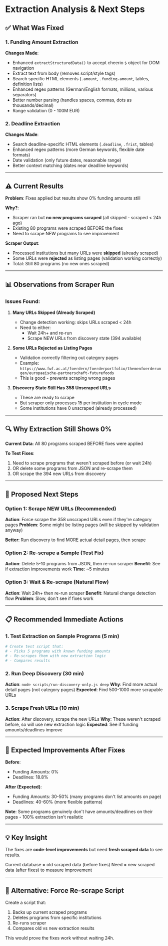 # Extraction Analysis & Next Steps

## ✅ What Was Fixed

### 1. Funding Amount Extraction
**Changes Made**:
- Enhanced `extractStructuredData()` to accept cheerio `$` object for DOM navigation
- Extract text from body (removes script/style tags)
- Search specific HTML elements (`.amount`, `.funding-amount`, tables, definition lists)
- Enhanced regex patterns (German/English formats, millions, various separators)
- Better number parsing (handles spaces, commas, dots as thousands/decimal)
- Range validation (0 - 100M EUR)

### 2. Deadline Extraction
**Changes Made**:
- Search deadline-specific HTML elements (`.deadline`, `.frist`, tables)
- Enhanced regex patterns (more German keywords, flexible date formats)
- Date validation (only future dates, reasonable range)
- Better context matching (dates near deadline keywords)

---

## ⚠️ Current Results

**Problem**: Fixes applied but results show 0% funding amounts still

**Why?**:
- Scraper ran but **no new programs scraped** (all skipped - scraped < 24h ago)
- Existing 80 programs were scraped BEFORE the fixes
- Need to scrape NEW programs to see improvement

**Scraper Output**:
- Processed institutions but many URLs were **skipped** (already scraped)
- Some URLs were **rejected** as listing pages (validation working correctly)
- Total: Still 80 programs (no new ones scraped)

---

## 📊 Observations from Scraper Run

### Issues Found:

1. **Many URLs Skipped (Already Scraped)**
   - Change detection working: skips URLs scraped < 24h
   - Need to either:
     - Wait 24h+ and re-run
     - Scrape NEW URLs from discovery state (394 available)

2. **Some URLs Rejected as Listing Pages**
   - Validation correctly filtering out category pages
   - Example: `https://www.fwf.ac.at/foerdern/foerderportfolio/themenfoerderungen/europaeische-partnerschaft-futurefoods`
   - This is good - prevents scraping wrong pages

3. **Discovery State Still Has 358 Unscraped URLs**
   - These are ready to scrape
   - But scraper only processes 15 per institution in cycle mode
   - Some institutions have 0 unscraped (already processed)

---

## 🔍 Why Extraction Still Shows 0%

**Current Data**: All 80 programs scraped BEFORE fixes were applied

**To Test Fixes**:
1. Need to scrape programs that weren't scraped before (or wait 24h)
2. OR delete some programs from JSON and re-scrape them
3. OR scrape the 394 new URLs from discovery

---

## 🎯 Proposed Next Steps

### Option 1: Scrape NEW URLs (Recommended)
**Action**: Force scrape the 358 unscraped URLs even if they're category pages
**Problem**: Some might be listing pages (will be skipped by validation anyway)

**Better**: Run discovery to find MORE actual detail pages, then scrape

### Option 2: Re-scrape a Sample (Test Fix)
**Action**: Delete 5-10 programs from JSON, then re-run scraper
**Benefit**: See if extraction improvements work
**Time**: ~5 minutes

### Option 3: Wait & Re-scrape (Natural Flow)
**Action**: Wait 24h+ then re-run scraper
**Benefit**: Natural change detection flow
**Problem**: Slow, don't see if fixes work

---

## 📋 Recommended Immediate Actions

### 1. **Test Extraction on Sample Programs** (5 min)
```bash
# Create test script that:
# - Picks 5 programs with known funding amounts
# - Re-scrapes them with new extraction logic
# - Compares results
```

### 2. **Run Deep Discovery** (30 min)
**Action**: `node scripts/run-discovery-only.js deep`
**Why**: Find more actual detail pages (not category pages)
**Expected**: Find 500-1000 more scrapable URLs

### 3. **Scrape Fresh URLs** (10 min)
**Action**: After discovery, scrape the new URLs
**Why**: These weren't scraped before, so will use new extraction logic
**Expected**: See if funding amounts/deadlines improve

---

## 🎯 Expected Improvements After Fixes

**Before**:
- Funding Amounts: 0%
- Deadlines: 18.8%

**After (Expected)**:
- Funding Amounts: 30-50% (many programs don't list amounts on page)
- Deadlines: 40-60% (more flexible patterns)

**Note**: Some programs genuinely don't have amounts/deadlines on their pages - 100% extraction isn't realistic

---

## 💡 Key Insight

The fixes are **code-level improvements** but need **fresh scraped data** to see results.

Current database = old scraped data (before fixes)
Need = new scraped data (after fixes) to measure improvement

---

## 🔧 Alternative: Force Re-scrape Script

Create a script that:
1. Backs up current scraped programs
2. Deletes programs from specific institutions
3. Re-runs scraper
4. Compares old vs new extraction results

This would prove the fixes work without waiting 24h.


